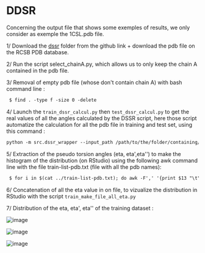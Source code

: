 # DDSR 

Concerning the output file that shows some exemples of results, we only consider as exemple the 1CSL.pdb file. 

1/ Download the [dssr](https://github.com/EvryRNA/rna_angles_prediction_dssr/tree/main) folder from the github link + download the pdb file on the RCSB PDB database. 

2/ Run the script select_chainA.py, which allows us to only keep the chain A contained in the pdb file. 

3/ Removal of empty pdb file (whose don't contain chain A) with bash command line :

 ```markdown
  $ find . -type f -size 0 -delete
  ```


4/ Launch the `train_dssr_calcul.py` then `test_dssr_calcul.py` to get the real values of all the angles calculated by the DSSR script, here those script automatize the calculation for all the pdb file in training and test set, using this command : 

```markdown
python -m src.dssr_wrapper --input_path /path/to/the/folder/containing/pdb/file --output_path path/to/the/folder/of/your/choice/as/output --to_csv\
```
5/ Extraction of the pseudo torsion angles (eta, eta',eta'') to make the histogram of the distribution (on RStudio) using the following awk command line with the file train-list-pdb.txt (file with all the pdb names):

 ```markdown
  $ for i in $(cat ../train-list-pdb.txt); do awk -F',' '{print $13 "\t" $15 "\t" $17}' $i-res.txt > $i-all_eta.txt;done;
  ```
6/ Concatenation of all the eta value in on file, to vizualize the distribution in RStudio with the script  `train_make_file_all_eta.py`

7/ Distribution of the eta, eta', eta'' of the training dataset :

![image](https://github.com/HenessA/rna_project_2023/assets/105880255/61f3e23c-27fe-422e-a1c4-d483dd25c9dc)


![image](https://github.com/HenessA/rna_project_2023/assets/105880255/0323da36-4c16-48f6-a31e-a02989ff0748)


![image](https://github.com/HenessA/rna_project_2023/assets/105880255/5fbbac23-9b62-4ebf-8818-124812d6500d)





 
